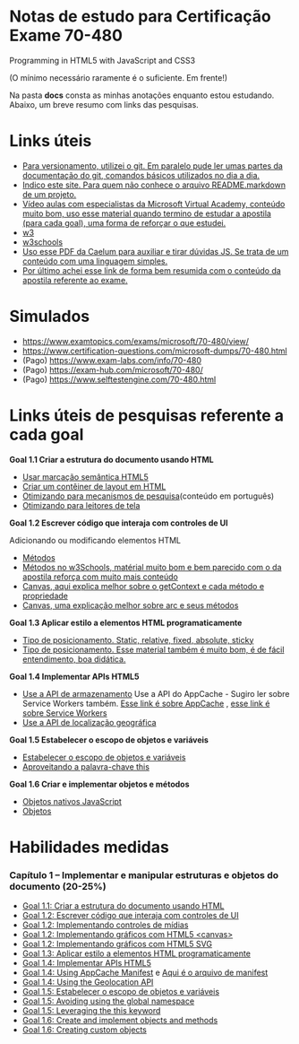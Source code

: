 # Notas de estudo para Certificação Exame 70-480
Programming in HTML5 with JavaScript and CSS3

(O mínimo necessário raramente é o suficiente. Em frente!)

Na pasta **docs** consta as minhas anotações enquanto estou estudando. Abaixo, um breve resumo com links das pesquisas. 

# Links úteis
* [Para versionamento, utilizei o git. Em paralelo pude ler umas partes da documentação do git, comandos básicos utilizados no dia a dia.](https://git-scm.com/doc)
* [Indico este site. Para quem não conhece o arquivo README.markdown de um projeto.](https://dillinger.io/)
* [Vídeo aulas com especialistas da Microsoft Virtual Academy, conteúdo muito bom, uso esse material quando termino de estudar a apostila (para cada goal), uma forma de reforçar o que estudei.](https://channel9.msdn.com/Series/Developing-in-HTML5-with-JavaScript-and-CSS3-Jump-Start)
* [w3](https://www.w3.org/)
* [w3schools](https://www.w3schools.com/html/html5_intro.asp)
* [Uso esse PDF da Caelum para auxiliar e tirar dúvidas JS. Se trata de um conteúdo com uma linguagem simples.](./docs/caelum-html-css-javascript)
* [Por último achei esse link de forma bem resumida com o conteúdo da apostila referente ao exame.](http://www.infocodify.com/)

# Simulados
* https://www.examtopics.com/exams/microsoft/70-480/view/
* https://www.certification-questions.com/microsoft-dumps/70-480.html
* (Pago) https://www.exam-labs.com/info/70-480
* (Pago) https://exam-hub.com/microsoft/70-480/
* (Pago) https://www.selftestengine.com/70-480.html


# Links úteis de pesquisas referente a cada goal

**Goal 1.1 Criar a estrutura do documento usando HTML**
* [Usar marcação semântica HTML5](http://www.infocodify.com/html_dom/create_dom_structure)
* [Criar um contêiner de layout em HTML](http://www.infocodify.com/html_dom/creating_layout_container)
* [Otimizando para mecanismos de pesquisa](https://danieldigital.com.br/blog/seo-tecnico-a-importancia-do-html5-semantico-para-melhorar-o-trafego-do-seu-site/)(conteúdo em português)
* [Otimizando para leitores de tela](w3.org/WAI/perspective-videos/speech/)

**Goal 1.2 Escrever código que interaja com controles de UI**

Adicionando ou modificando elementos HTML
* [Métodos](https://tableless.com.br/entendendo-o-dom-document-object-model/)
* [Métodos no w3Schools, matérial muito bom e bem parecido com o da apostila reforça com muito mais conteúdo](https://www.w3schools.com/jsref/dom_obj_document.asp)
* [Canvas, aqui explica melhor sobre o getContext e cada método e propriedade](https://www.w3schools.com/tags/ref_canvas.asp)
* [Canvas, uma explicação melhor sobre arc e seus métodos](https://www.w3schools.com/tags/canvas_arc.asp)

**Goal 1.3 Aplicar estilo a elementos HTML programaticamente**
* [Tipo de posicionamento. Static, relative, fixed, absolute, sticky](https://www.w3schools.com/css/css_positioning.asp)
* [Tipo de posicionamento. Esse material também é muito bom, é de fácil entendimento, boa didática.](https://www.devmedia.com.br/position-css-definindo-a-posicao-de-elementos-com-fixed-relative-e-absolute/37700)

**Goal 1.4 Implementar APIs HTML5**
* [Use a API de armazenamento](https://www.w3schools.com/jsref/met_storage_key.asp)
Use a API do AppCache - Sugiro ler sobre Service Workers também. [Esse link é sobre AppCache](https://developer.mozilla.org/pt-BR/docs/Web/HTML/Using_the_application_cache) , [esse link é sobre Service Workers](https://developer.mozilla.org/pt-BR/docs/Web/API/Service_Worker_API/Using_Service_Workers)
* [Use a API de localização geográfica](https://www.w3schools.com/html/html5_geolocation.asp)

**Goal 1.5 Estabelecer o escopo de objetos e variáveis**
* [Estabelecer o escopo de objetos e variáveis](https://medium.com/weyes/entendendo-o-uso-de-escopo-no-javascript-3669172ca5ba)
* [Aproveitando a palavra-chave this](https://desenvolvimentoparaweb.com/javascript/this-javascript-dominando/)

**Goal 1.6 Criar e implementar objetos e métodos**
* [Objetos nativos JavaScript](https://www.todoespacoonline.com/w/2014/04/objetos-nativos-javascript/)
* [Objetos](https://www.w3schools.com/js/js_object_constructors.asp)
# Habilidades medidas

### Capítulo 1 –  Implementar e manipular estruturas e objetos do documento (20-25%)
* [Goal 1.1: Criar a estrutura do documento usando HTML](./chapter01/goal_1_1.html)
* [Goal 1.2: Escrever código que interaja com controles de UI](./chapter01/goal_1.2_a_adding_or_modifying_HTML_elements.html)
* [Goal 1.2: Implementando controles de mídias](./chapter01/goal_1.2_b_implementing_media_controls.html)
* [Goal 1.2: Implementando gráficos com HTML5 &lt;canvas&gt;](./chapter01/goal_1.2_c_Implementing_canvas.html)
* [Goal 1.2: Implementando gráficos com HTML5 SVG](./chapter01/goal_1.2_d_Implementing_SVG.html)
* [Goal 1.3: Aplicar estilo a elementos HTML programaticamente](./chapter01/goal_1.3.html)
* [Goal 1.4: Implementar APIs HTML5](./chapter01/goal_1.4.html)
* [Goal 1.4: Using AppCache Manifest](./chapter01/goal_1.4_b_Using_AppCache_manifest.html) e [Aqui é o arquivo de manifest](manifest.appcache)
* [Goal 1.4: Using the Geolocation API](./chapter01/goal_1.4_c_Using_the_Geolocation_API.html)
* [Goal 1.5: Estabelecer o escopo de objetos e variáveis](./chapter01/goal_1.5.html)
* [Goal 1.5: Avoiding using the global namespace](./chapter01/goal_1.5_b_Avoiding_using_the_global_namespace.html)
* [Goal 1.5: Leveraging the this keyword](./chapter01/goal_1.5_c_Leveraging_the_this_keyword.html)
* [ Goal 1.6: Create and implement objects and methods](./chapter01/goal_1.6.html)
* [ Goal 1.6: Creating custom objects](./chapter01/goal_1.6_b_Creating_custom_objects.html)

